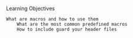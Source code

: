 Learning Objectives

    What are macros and how to use them
        What are the most common predefined macros
	    How to include guard your header files

